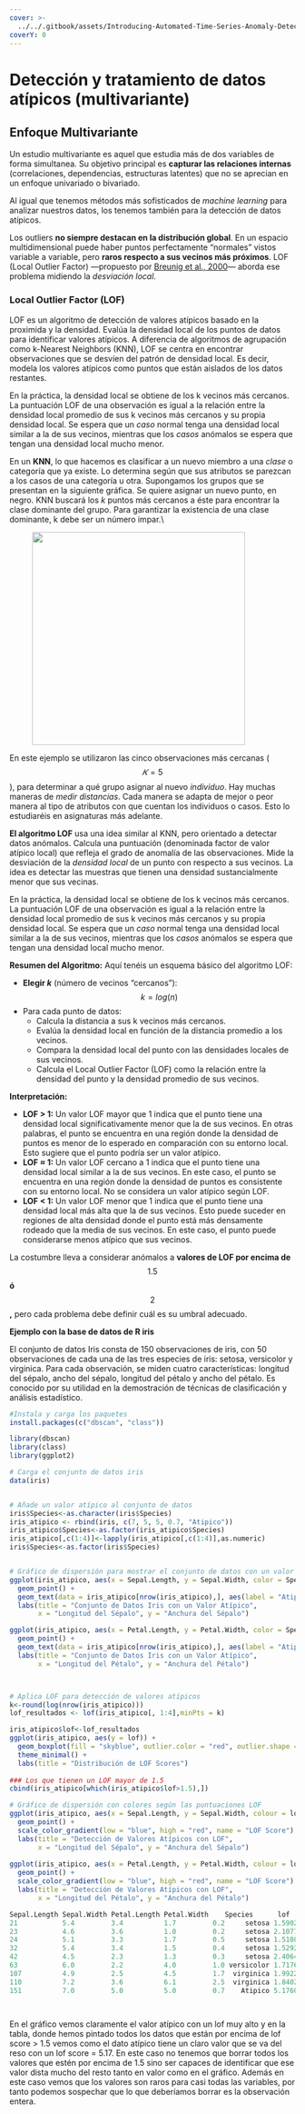 ```yaml
---
cover: >-
  ../../.gitbook/assets/Introducing-Automated-Time-Series-Anomaly-Detection_blog_Image_v.1.0.webp
coverY: 0
---
```


# Detección y tratamiento de datos atípicos (multivariante)

## Enfoque Multivariante

Un estudio multivariante es aquel que estudia más de dos variables de forma simultanea. Su objetivo principal es **capturar las relaciones internas** (correlaciones, dependencias, estructuras latentes) que no se aprecian en un enfoque univariado o bivariado.&#x20;

Al igual que tenemos métodos más sofisticados de _machine learning_ para analizar nuestros datos, los tenemos también para la detección de datos atípicos.&#x20;

Los outliers **no siempre destacan en la distribución global**. En un espacio multidimensional puede haber puntos perfectamente “normales” vistos variable a variable, pero **raros respecto a sus vecinos más próximos**. LOF (Local Outlier Factor) —propuesto por [Breunig et al., 2000](https://dl.acm.org/doi/10.1145/335191.335388)— aborda ese problema midiendo la _desviación local_.

### Local Outlier Factor (LOF)

LOF es un algoritmo de detección de valores atípicos basado en la proximida y la densidad. Evalúa la densidad local de los puntos de datos para identificar valores atípicos. A diferencia de algoritmos de agrupación como k-Nearest Neighbors (KNN), LOF se centra en encontrar observaciones que se desvíen del patrón de densidad local. Es decir, modela los valores atípicos como puntos que están aislados de los datos restantes.

En la práctica, la densidad local se obtiene de los k vecinos más cercanos. La puntuación LOF de una observación es igual a la relación entre la densidad local promedio de sus k vecinos más cercanos y su propia densidad local. Se espera que un _caso_ normal tenga una densidad local similar a la de sus vecinos, mientras que los _casos_ anómalos se espera que tengan una densidad local mucho menor.

En un **KNN**, lo que hacemos es clasificar a un nuevo miembro a una _clase_ o categoría que ya existe. Lo determina según que sus atributos se parezcan a los casos de una categoría u otra. Supongamos los grupos que se presentan en la siguiente gráfica. Se quiere asignar un nuevo punto, en negro. KNN buscará los _k_ puntos más cercanos a éste para encontrar la clase dominante del grupo. Para garantizar la existencia de una clase dominante, k debe ser un número impar.\


<figure><img src="../../.gitbook/assets/image (15).png" alt="" width="375"><figcaption></figcaption></figure>

En este ejemplo se utilizaron las cinco observaciones más cercanas ($$𝐾=5$$), para determinar a qué grupo asignar al nuevo _individuo_. Hay muchas maneras de _medir distancias_. Cada manera se adapta de mejor o peor manera al tipo de atributos con que cuentan los individuos o casos. Esto lo estudiaréis en asignaturas más adelante.&#x20;

**El algoritmo LOF** usa una idea similar al KNN, pero orientado a detectar datos anómalos. Calcula una puntuación (denominada factor de valor atípico local) que refleja el grado de anomalía de las observaciones. Mide la desviación de la _densidad local_ de un punto con respecto a sus vecinos. La idea es detectar las muestras que tienen una densidad sustancialmente menor que sus vecinas.

En la práctica, la densidad local se obtiene de los k vecinos más cercanos. La puntuación LOF de una observación es igual a la relación entre la densidad local promedio de sus k vecinos más cercanos y su propia densidad local. Se espera que un _caso_ normal tenga una densidad local similar a la de sus vecinos, mientras que los _casos_ anómalos se espera que tengan una densidad local mucho menor.

**Resumen del Algoritmo:** Aquí tenéis un esquema básico del algoritmo LOF:

* **Elegir&#x20;**_**k**_ (número de vecinos “cercanos”): $$k = log(n)$$
* Para cada punto de datos:
  * Calcula la distancia a sus k vecinos más cercanos.&#x20;
  * Evalúa la densidad local en función de la distancia promedio a los vecinos.
  * Compara la densidad local del punto con las densidades locales de sus vecinos.
  * Calcula el Local Outlier Factor (LOF) como la relación entre la densidad del punto y la densidad promedio de sus vecinos.

**Interpretación:**

* **LOF > 1:** Un valor LOF mayor que 1 indica que el punto tiene una densidad local significativamente menor que la de sus vecinos. En otras palabras, el punto se encuentra en una región donde la densidad de puntos es menor de lo esperado en comparación con su entorno local. Esto sugiere que el punto podría ser un valor atípico.
* **LOF ≈ 1:** Un valor LOF cercano a 1 indica que el punto tiene una densidad local similar a la de sus vecinos. En este caso, el punto se encuentra en una región donde la densidad de puntos es consistente con su entorno local. No se considera un valor atípico según LOF.
* **LOF < 1:** Un valor LOF menor que 1 indica que el punto tiene una densidad local más alta que la de sus vecinos. Esto puede suceder en regiones de alta densidad donde el punto está más densamente rodeado que la media de sus vecinos. En este caso, el punto puede considerarse menos atípico que sus vecinos.

La costumbre lleva a considerar anómalos a **valores de LOF por encima de** $$1.5$$ **ó** $$2$$**,** pero cada problema debe definir cuál es su umbral adecuado.

**Ejemplo con la base de datos de R iris**

El conjunto de datos Iris consta de 150 observaciones de iris, con 50 observaciones de cada una de las tres especies de iris: setosa, versicolor y virginica. Para cada observación, se miden cuatro características: longitud del sépalo, ancho del sépalo, longitud del pétalo y ancho del pétalo. Es conocido por su utilidad en la demostración de técnicas de clasificación y análisis estadístico.

```r
#Instala y carga los paquetes
install.packages(c("dbscan", "class"))

library(dbscan)
library(class)
library(ggplot2)

# Carga el conjunto de datos iris
data(iris)


# Añade un valor atípico al conjunto de datos
iris$Species<-as.character(iris$Species)
iris_atipico <- rbind(iris, c(7, 5, 5, 0.7, "Atipico"))
iris_atipico$Species<-as.factor(iris_atipico$Species)
iris_atipico[,c(1:4)]<-lapply(iris_atipico[,c(1:4)],as.numeric)
iris$Species<-as.factor(iris$Species)


# Gráfico de dispersión para mostrar el conjunto de datos con un valor atípico
ggplot(iris_atipico, aes(x = Sepal.Length, y = Sepal.Width, color = Species)) +
  geom_point() +
  geom_text(data = iris_atipico[nrow(iris_atipico),], aes(label = "Atipico"), vjust = -1) +
  labs(title = "Conjunto de Datos Iris con un Valor Atípico",    
       x = "Longitud del Sépalo", y = "Anchura del Sépalo")

ggplot(iris_atipico, aes(x = Petal.Length, y = Petal.Width, color = Species)) +
  geom_point() +
  geom_text(data = iris_atipico[nrow(iris_atipico),], aes(label = "Atipico"), vjust = -1) +
  labs(title = "Conjunto de Datos Iris con un Valor Atípico",
       x = "Longitud del Pétalo", y = "Anchura del Pétalo")

```

<figure><img src="../../.gitbook/assets/image (189).png" alt=""><figcaption></figcaption></figure>

<figure><img src="../../.gitbook/assets/image (259).png" alt=""><figcaption></figcaption></figure>

```r
# Aplica LOF para detección de valores atípicos
k<-round(log(nrow(iris_atipico)))
lof_resultados <- lof(iris_atipico[, 1:4],minPts = k)

iris_atipico$lof<-lof_resultados
ggplot(iris_atipico, aes(y = lof)) +
  geom_boxplot(fill = "skyblue", outlier.color = "red", outlier.shape = 16) +
  theme_minimal() +
  labs(title = "Distribución de LOF Scores")
  
### Los que tienen un LOF mayor de 1.5
cbind(iris_atipico[which(iris_atipico$lof>1.5),])

# Gráfico de dispersión con colores según las puntuaciones LOF
ggplot(iris_atipico, aes(x = Sepal.Length, y = Sepal.Width, colour = lof_resultados)) +
  geom_point() +
  scale_color_gradient(low = "blue", high = "red", name = "LOF Score") +
  labs(title = "Detección de Valores Atípicos con LOF",
       x = "Longitud del Sépalo", y = "Anchura del Sépalo")
       
ggplot(iris_atipico, aes(x = Petal.Length, y = Petal.Width, colour = lof_resultados)) +
  geom_point() +
  scale_color_gradient(low = "blue", high = "red", name = "LOF Score") +
  labs(title = "Detección de Valores Atípicos con LOF",
       x = "Longitud del Pétalo", y = "Anchura del Pétalo")

```

```r
Sepal.Length Sepal.Width Petal.Length Petal.Width    Species      lof
21           5.4         3.4          1.7         0.2     setosa 1.590261
23           4.6         3.6          1.0         0.2     setosa 2.107731
24           5.1         3.3          1.7         0.5     setosa 1.510867
32           5.4         3.4          1.5         0.4     setosa 1.529246
42           4.5         2.3          1.3         0.3     setosa 2.406485
63           6.0         2.2          4.0         1.0 versicolor 1.717688
107          4.9         2.5          4.5         1.7  virginica 1.992299
110          7.2         3.6          6.1         2.5  virginica 1.840244
151          7.0         5.0          5.0         0.7    Atipico 5.176055
```

<figure><img src="../../.gitbook/assets/image (190).png" alt=""><figcaption></figcaption></figure>

<figure><img src="../../.gitbook/assets/image (260).png" alt=""><figcaption></figcaption></figure>

En el gráfico vemos claramente el valor atípico con un lof muy alto y en la tabla, donde hemos pintado todos los datos que están por encima de lof score > 1.5 vemos como el dato atípico tiene un claro valor que se va del reso con un lof score = 5.17. En este caso no tenemos que borrar todos los valores que estén por encima de 1.5 sino ser capaces de identificar que ese valor dista mucho del resto tanto en valor como en el gráfico. Además en este caso vemos que los valores son raros para casi todas las variables, por tanto podemos sospechar que lo que deberíamos borrar es la observación entera.&#x20;
